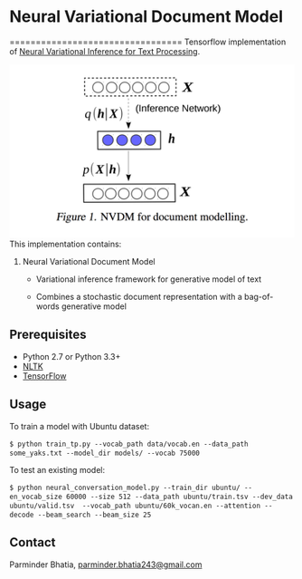 # Neural Variational Document Model
=================================
Tensorflow implementation of [Neural Variational Inference for Text Processing](http://arxiv.org/abs/1511.06038).

![model_demo](./assets/model.png)
This implementation contains:

1. Neural Variational Document Model
    - Variational inference framework for generative model of text
    
    - Combines a stochastic document representation with a bag-of-words generative model

Prerequisites
-------------

- Python 2.7 or Python 3.3+
- [NLTK](http://www.nltk.org/)
- [TensorFlow](https://www.tensorflow.org/)



Usage
-----

To train a model with Ubuntu dataset:

    $ python train_tp.py --vocab_path data/vocab.en --data_path some_yaks.txt --model_dir models/ --vocab 75000

To test an existing model:

    $ python neural_conversation_model.py --train_dir ubuntu/ --en_vocab_size 60000 --size 512 --data_path ubuntu/train.tsv --dev_data ubuntu/valid.tsv  --vocab_path ubuntu/60k_vocan.en --attention --decode --beam_search --beam_size 25




## Contact
Parminder Bhatia, parminder.bhatia243@gmail.com
